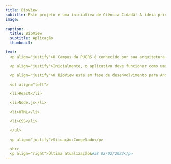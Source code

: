 ```yaml
---
title: BioView
subtitle: Este projeto é uma iniciativa de Ciência Cidadã! A ideia principal é desenvolver um aplicativo que conecte as pessoas com a natureza e crie conscientização sobre a biodiversidade existente no campus da universidade.
image:

caption:
  title: BioView
  subtitle: Aplicação
  thumbnail:

text:
  <p align="justify">O Campus da PUCRS é conhecido por sua arquitetura moderna e diversidade biológica, gerando à comunidade uma conexão constante entre aspectos tecnológicos e naturais. Pensando nesses conceitos, o BioView é uma aplicação que sugere aos seus usuários a documentação deste meio natural de forma que, além de informar e conectar as pessoas à natureza que está inserida, leva à conscientização sobre o impacto que temos sobre nosso meio ambiente.</p>

  <p align="justify">Inicialmente, o aplicativo deve funcionar como uma enciclopédia, organizando diversas informações sobre a diversidade biológica que se encontra no campus da PUCRS (plantas, insetos, etc). A ideia para o futuro é expandir os locais e adicionar novas funcionalidades para possibilitar a conexão entre os usuários do BioView.</p>

  <p align="justify">O BioView está em fase de desenvolvimento para Android e IOS com as ferramentas/linguagens a seguir:</p>

  <ul align="left">

  <li>React</li>

  <li>Node.js</li>

  <li>HTML</li>

  <li>CSS</li>

  </ul>

  <p align="justify">Situação:Congelado</p>

  <hr>
  <p align="right">Última atualização&#58 02/02/2022</p>
---
```


<!--
      <p align="justify">Integrantes do PET-Inf no projeto:</p>

      <ul align="left">

        <li>NOME DA PESSOA</li>

      </ul>
-->
